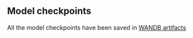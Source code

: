 ## Model checkpoints

All the model checkpoints have been saved in [WANDB artifacts](https://wandb.ai/hobby_projects/WGAN_implementation/artifacts/model/Critic_artifact/67c99ec416422e9e6515)

